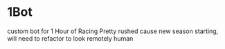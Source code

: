 # 1Bot
custom bot for 1 Hour of Racing 
Pretty rushed cause new season starting, will need to refactor to look remotely human
